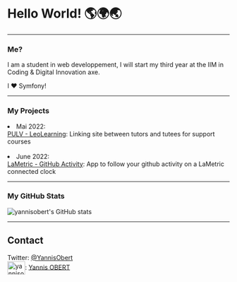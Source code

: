 <h1>Hello World! 🌎🌍🌏</h1>

<hr>

### Me?
I am a student in web developpement, I will start my third year at the IIM in Coding & Digital Innovation axe.

I ♥️ Symfony!

<hr>

### My Projects
<li>Mai 2022:</li>
<a href="https://github.com/pgrimaud/lametric-github-activity">PULV - LeoLearning</a>: Linking site between tutors and tutees for support courses

<br>
<br>

<li>June 2022:</li>
<a href="https://github.com/pgrimaud/lametric-github-activity">LaMetric - GitHub Activity</a>: App to follow your github activity on a LaMetric connected clock

<hr>

### My GitHub Stats
![yannisobert's GitHub stats](https://github-readme-stats.vercel.app/api?username=yannisobert&show_icons=true&theme=merko)

<hr>

## Contact
Twitter: <a href="https://twitter.com/YannisObert">@YannisObert</a>
<br>
<img align="center" src="https://raw.githubusercontent.com/rahuldkjain/github-profile-readme-generator/master/src/images/icons/Social/linked-in-alt.svg" alt="yannisobert" height="30" width="40" style="max-width: 100%;">: <a href="https://www.linkedin.com/in/yannis-obert-64226b191/" rel="nofollow">Yannis OBERT</a>
